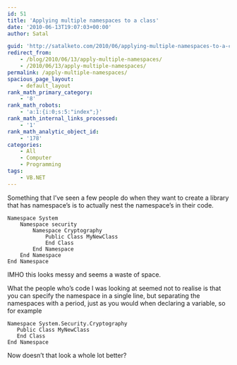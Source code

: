 ```yaml
---
id: 51
title: 'Applying multiple namespaces to a class'
date: '2010-06-13T19:07:03+00:00'
author: Satal

guid: 'http://satalketo.com/2010/06/applying-multiple-namespaces-to-a-class/'
redirect_from:
    - /blog/2010/06/13/apply-multiple-namespaces/
    - /2010/06/13/apply-multiple-namespaces/
permalink: /apply-multiple-namespaces/
spacious_page_layout:
    - default_layout
rank_math_primary_category:
    - '8'
rank_math_robots:
    - 'a:1:{i:0;s:5:"index";}'
rank_math_internal_links_processed:
    - '1'
rank_math_analytic_object_id:
    - '178'
categories:
    - All
    - Computer
    - Programming
tags:
    - VB.NET
---
```


Something that I’ve seen a few people do when they want to create a library that has namespace’s is to actually nest the namespace’s in their code.

```vbnet
Namespace System
    Namespace security
        Namespace Cryptography
            Public Class MyNewClass
            End Class
        End Namespace
    End Namespace
End Namespace
```

IMHO this looks messy and seems a waste of space.

What the people who’s code I was looking at seemed not to realise is that you can specify the namespace in a single line, but separating the namespaces with a period, just as you would when declaring a variable, so for example

```vbnet
Namespace System.Security.Cryptography
   Public Class MyNewClass
   End Class
End Namespace
```

Now doesn’t that look a whole lot better?